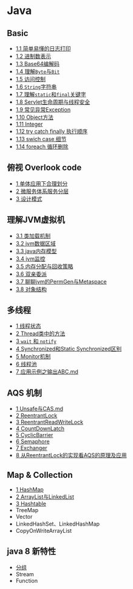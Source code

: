 # Java

## Basic

- [1.1 简单易懂的日志打印](1_basic/1_打印日志.md)
- [1.2 进制数表示](1_basic/2_进制数表示.md)
- [1.3 Base64编解码](1_basic/3_base64编解码.md)
- [1.4 理解`Byte`与`Bit`](1_basic/4_理解Byte与Bit.md)
- [1.5 访问控制](1_basic/5_访问控制.md)
- [1.6 `String`字符串](1_basic/6_String字符串.md)
- [1.7 理解`static`和`final`关键字](1_basic/7_static和final关键字.md)
- [1.8 Servlet生命周期与线程安全](1_basic/8_Servlet生命周期与线程安全.md)
- [1.9 常见异常Exception](1_basic/9_Exception.md)
- [1.10 Object方法](1_basic/10_Object方法.md)
- [1.11 Integer](1_basic/11_integer.md)
- [1.12 try catch finally 执行顺序](1_basic/12_trycatchfinally执行顺序.md)
- [1.13 swich case 细节](1_basic/13_swich-cash细节.md)
- [1.14 foreach 循环删除](1_basic/14_foreach.md)

## 俯视 Overlook code

- [1 单体应用下合理划分](2_overlook/1_单体应用下合理划分.md)
- [2 微服务体系服务分层](2_overlook/2_微服务体系服务分层.md)
- [3 设计模式](2_overlook/3_设计模式/README.md)

## 理解JVM虚拟机

- [3.1 类加载机制](3_jvm/1_类加载机制.md)
- [3.2 jvm数据区域](3_jvm/2_jvm数据区域.md)
- [3.3 java内存模型](3_jvm/3_java内存模型.md)
- [3.4 jvm监控](3_jvm/4_jvm监控.md)
- [3.5 内存分配与回收策略](3_jvm/5_内存分配与回收策略.md)
- [3.6 双亲委派](3_jvm/6_双亲委派.md)
- [3.7 聊聊jvm的PermGen与Metaspace](3_jvm/7_聊聊jvm的PermGen与Metaspace.md)
- [3.8 对象结构](3_jvm/8_对象结构.md)

## 多线程

- [1 线程状态](4_thread/1_线程状态.md)
- [2 Thread类中的方法](4_thread/2_Thread类中的方法.md)
- [3 `wait` 和 `notify`](4_thread/3_wait和notify.md)
- [4 Synchronized和Static Synchronized区别](4_thread/4_Synchronized和StaticSynchronized区别.md)
- [5 Monitor机制](4_thread/5_monitor.md)
- [6 线程池](4_thread/6_线程池.md)
- [7 应用示例之输出ABC.md](4_thread/7_应用示例-输出ABC.md)

## AQS 机制

- [1 Unsafe与CAS.md](5_AQS/1_Unsafe与CAS.md)
- [2 ReentrantLock](5_AQS/2_ReentrantLock.md)
- [3 ReentrantReadWriteLock](5_AQS/3_ReentrantReadWriteLock.md)
- [4 CountDownLatch](5_AQS/4_CountDownLatch.md)
- [5 CyclicBarrier](5_AQS/5_CyclicBarrier.md)
- [6 Semaphore](5_AQS/6_Semaphore.md)
- [7 Exchanger](5_AQS/7_exchanger.md)
- [8 从ReentrantLock的实现看AQS的原理及应用](5_AQS/8_AQS.md)

## Map & Collection

- [1 HashMap](6_map_collection/1_HashMap.md)
- [2 ArrayList与LinkedList](6_map_collection/2_ArrayList与LinkedList.md)
- [3 Hashtable](6_map_collection/3_hashtable.md)
- TreeMap
- Vector
- LinkedHashSet、LinkedHashMap
- CopyOnWriteArrayList

## java 8 新特性

- [分组](7_java8/分组.md)
- Stream
- Function